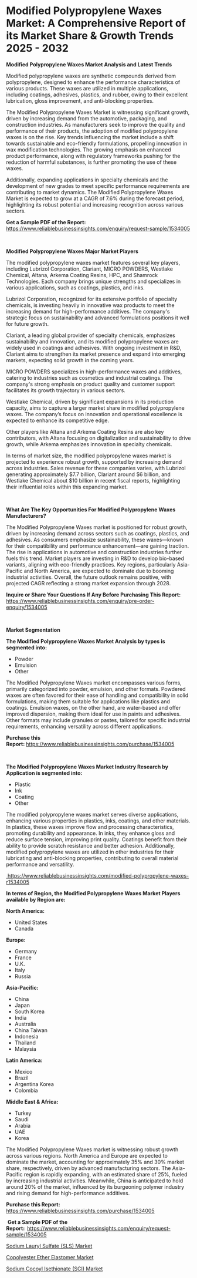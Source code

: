 <p><h1>Modified Polypropylene Waxes Market: A Comprehensive Report of its Market Share & Growth Trends 2025 - 2032</h1></p><p><strong>Modified Polypropylene Waxes Market Analysis and Latest Trends</strong></p>
<p><p>Modified polypropylene waxes are synthetic compounds derived from polypropylene, designed to enhance the performance characteristics of various products. These waxes are utilized in multiple applications, including coatings, adhesives, plastics, and rubber, owing to their excellent lubrication, gloss improvement, and anti-blocking properties. </p><p>The Modified Polypropylene Waxes Market is witnessing significant growth, driven by increasing demand from the automotive, packaging, and construction industries. As manufacturers seek to improve the quality and performance of their products, the adoption of modified polypropylene waxes is on the rise. Key trends influencing the market include a shift towards sustainable and eco-friendly formulations, propelling innovation in wax modification technologies. The growing emphasis on enhanced product performance, along with regulatory frameworks pushing for the reduction of harmful substances, is further promoting the use of these waxes. </p><p>Additionally, expanding applications in specialty chemicals and the development of new grades to meet specific performance requirements are contributing to market dynamics. The Modified Polypropylene Waxes Market is expected to grow at a CAGR of 7.6% during the forecast period, highlighting its robust potential and increasing recognition across various sectors.</p></p>
<p><strong>Get a Sample PDF of the Report:&nbsp;</strong> <a href="https://www.reliablebusinessinsights.com/enquiry/request-sample/1534005?utm_campaign=57&utm_medium=2&utm_source=Github&utm_content=ia&utm_term=02022025&utm_id=modified-polypropylene-waxes">https://www.reliablebusinessinsights.com/enquiry/request-sample/1534005</a></p>
<p>&nbsp;</p>
<p><strong>Modified Polypropylene Waxes Major Market Players</strong></p>
<p><p>The modified polypropylene waxes market features several key players, including Lubrizol Corporation, Clariant, MICRO POWDERS, Westlake Chemical, Altana, Arkema Coating Resins, HPC, and Shamrock Technologies. Each company brings unique strengths and specializes in various applications, such as coatings, plastics, and inks.</p><p>Lubrizol Corporation, recognized for its extensive portfolio of specialty chemicals, is investing heavily in innovative wax products to meet the increasing demand for high-performance additives. The company's strategic focus on sustainability and advanced formulations positions it well for future growth.</p><p>Clariant, a leading global provider of specialty chemicals, emphasizes sustainability and innovation, and its modified polypropylene waxes are widely used in coatings and adhesives. With ongoing investment in R&D, Clariant aims to strengthen its market presence and expand into emerging markets, expecting solid growth in the coming years.</p><p>MICRO POWDERS specializes in high-performance waxes and additives, catering to industries such as cosmetics and industrial coatings. The company's strong emphasis on product quality and customer support facilitates its growth trajectory in various sectors.</p><p>Westlake Chemical, driven by significant expansions in its production capacity, aims to capture a larger market share in modified polypropylene waxes. The company’s focus on innovation and operational excellence is expected to enhance its competitive edge.</p><p>Other players like Altana and Arkema Coating Resins are also key contributors, with Altana focusing on digitalization and sustainability to drive growth, while Arkema emphasizes innovation in specialty chemicals.</p><p>In terms of market size, the modified polypropylene waxes market is projected to experience robust growth, supported by increasing demand across industries. Sales revenue for these companies varies, with Lubrizol generating approximately $7.7 billion, Clariant around $6 billion, and Westlake Chemical about $10 billion in recent fiscal reports, highlighting their influential roles within this expanding market.</p></p>
<p>&nbsp;</p>
<p><strong>What Are The Key Opportunities For Modified Polypropylene Waxes Manufacturers?</strong></p>
<p><p>The Modified Polypropylene Waxes market is positioned for robust growth, driven by increasing demand across sectors such as coatings, plastics, and adhesives. As consumers emphasize sustainability, these waxes—known for their compatibility and performance enhancement—are gaining traction. The rise in applications in automotive and construction industries further fuels this trend. Market players are investing in R&D to develop bio-based variants, aligning with eco-friendly practices. Key regions, particularly Asia-Pacific and North America, are expected to dominate due to booming industrial activities. Overall, the future outlook remains positive, with projected CAGR reflecting a strong market expansion through 2028.</p></p>
<p><strong>Inquire or Share Your Questions If Any Before Purchasing This Report:</strong> <a href="https://www.reliablebusinessinsights.com/enquiry/pre-order-enquiry/1534005?utm_campaign=57&utm_medium=2&utm_source=Github&utm_content=ia&utm_term=02022025&utm_id=modified-polypropylene-waxes">https://www.reliablebusinessinsights.com/enquiry/pre-order-enquiry/1534005</a></p>
<p>&nbsp;</p>
<p><strong>Market Segmentation</strong></p>
<p><strong>The Modified Polypropylene Waxes Market Analysis by types is segmented into:</strong></p>
<p><ul><li>Powder</li><li>Emulsion</li><li>Other</li></ul></p>
<p><p>The Modified Polypropylene Waxes market encompasses various forms, primarily categorized into powder, emulsion, and other formats. Powdered waxes are often favored for their ease of handling and compatibility in solid formulations, making them suitable for applications like plastics and coatings. Emulsion waxes, on the other hand, are water-based and offer improved dispersion, making them ideal for use in paints and adhesives. Other formats may include granules or pastes, tailored for specific industrial requirements, enhancing versatility across different applications.</p></p>
<p><strong>Purchase this Report:&nbsp;</strong><a href="https://www.reliablebusinessinsights.com/purchase/1534005?utm_campaign=57&utm_medium=2&utm_source=Github&utm_content=ia&utm_term=02022025&utm_id=modified-polypropylene-waxes">https://www.reliablebusinessinsights.com/purchase/1534005</a></p>
<p>&nbsp;</p>
<p><strong>The Modified Polypropylene Waxes Market Industry Research by Application is segmented into:</strong></p>
<p><ul><li>Plastic</li><li>Ink</li><li>Coating</li><li>Other</li></ul></p>
<p><p>The modified polypropylene waxes market serves diverse applications, enhancing various properties in plastics, inks, coatings, and other materials. In plastics, these waxes improve flow and processing characteristics, promoting durability and appearance. In inks, they enhance gloss and reduce surface tension, improving print quality. Coatings benefit from their ability to provide scratch resistance and better adhesion. Additionally, modified polypropylene waxes are utilized in other industries for their lubricating and anti-blocking properties, contributing to overall material performance and versatility.</p></p>
<p><a href="https://www.reliablebusinessinsights.com/modified-polypropylene-waxes-r1534005?utm_campaign=57&utm_medium=2&utm_source=Github&utm_content=ia&utm_term=02022025&utm_id=modified-polypropylene-waxes">&nbsp;https://www.reliablebusinessinsights.com/modified-polypropylene-waxes-r1534005</a></p>
<p><strong>In terms of Region, the Modified Polypropylene Waxes Market Players available by Region are:</strong></p>
<p>
    <p> <strong> North America: </strong>
        <ul>
            <li>United States</li>
            <li>Canada</li>
        </ul>
        </p> 
    <p> <strong> Europe: </strong>
        <ul>
            <li>Germany</li>
            <li>France</li>
            <li>U.K.</li>
            <li>Italy</li>
            <li>Russia</li>
        </ul>
        </p> 
    <p> <strong> Asia-Pacific: </strong>
        <ul>
            <li>China</li>
            <li>Japan</li>
            <li>South Korea</li>
            <li>India</li>
            <li>Australia</li>
            <li>China Taiwan</li>
            <li>Indonesia</li>
            <li>Thailand</li>
            <li>Malaysia</li>
        </ul>
        </p> 
    <p> <strong> Latin America: </strong>
        <ul>
            <li>Mexico</li>
            <li>Brazil</li>
            <li>Argentina Korea</li>
            <li>Colombia</li>
        </ul>
        </p> 
    <p> <strong> Middle East & Africa: </strong>
        <ul>
            <li>Turkey</li>
            <li>Saudi</li>
            <li>Arabia</li>
            <li>UAE</li>
            <li>Korea</li>
        </ul>
    </p>
    </p>
<p><p>The Modified Polypropylene Waxes market is witnessing robust growth across various regions. North America and Europe are expected to dominate the market, accounting for approximately 35% and 30% market share, respectively, driven by advanced manufacturing sectors. The Asia-Pacific region is rapidly expanding, with an estimated share of 25%, fueled by increasing industrial activities. Meanwhile, China is anticipated to hold around 20% of the market, influenced by its burgeoning polymer industry and rising demand for high-performance additives.</p></p>
<p><strong>Purchase this Report: </strong><a href="https://www.reliablebusinessinsights.com/purchase/1534005?utm_campaign=57&utm_medium=2&utm_source=Github&utm_content=ia&utm_term=02022025&utm_id=modified-polypropylene-waxes">https://www.reliablebusinessinsights.com/purchase/1534005</a></p>
<p>&nbsp;<strong>Get a Sample PDF of the Report:&nbsp;&nbsp;</strong><a href="https://www.reliablebusinessinsights.com/enquiry/request-sample/1534005?utm_campaign=57&utm_medium=2&utm_source=Github&utm_content=ia&utm_term=02022025&utm_id=modified-polypropylene-waxes">https://www.reliablebusinessinsights.com/enquiry/request-sample/1534005</a></p>
<p><strong></strong></p>
<p><p><a href="https://github.com/borgomornar/Market-Research-Report-List-1/blob/main/sodium-lauryl-sulfate-sls-market.md?utm_campaign=57&utm_medium=2&utm_source=Github&utm_content=ia&utm_term=02022025&utm_id=modified-polypropylene-waxes">Sodium Lauryl Sulfate (SLS) Market</a></p><p><a href="https://github.com/simurmarzoa/Market-Research-Report-List-1/blob/main/copolyester-ether-elastomer-market.md?utm_campaign=57&utm_medium=2&utm_source=Github&utm_content=ia&utm_term=02022025&utm_id=modified-polypropylene-waxes">Copolyester Ether Elastomer Market</a></p><p><a href="https://github.com/gethunsides/Market-Research-Report-List-1/blob/main/sodium-cocoyl-isethionate-sci-market.md?utm_campaign=57&utm_medium=2&utm_source=Github&utm_content=ia&utm_term=02022025&utm_id=modified-polypropylene-waxes">Sodium Cocoyl Isethionate (SCI) Market</a></p></p>